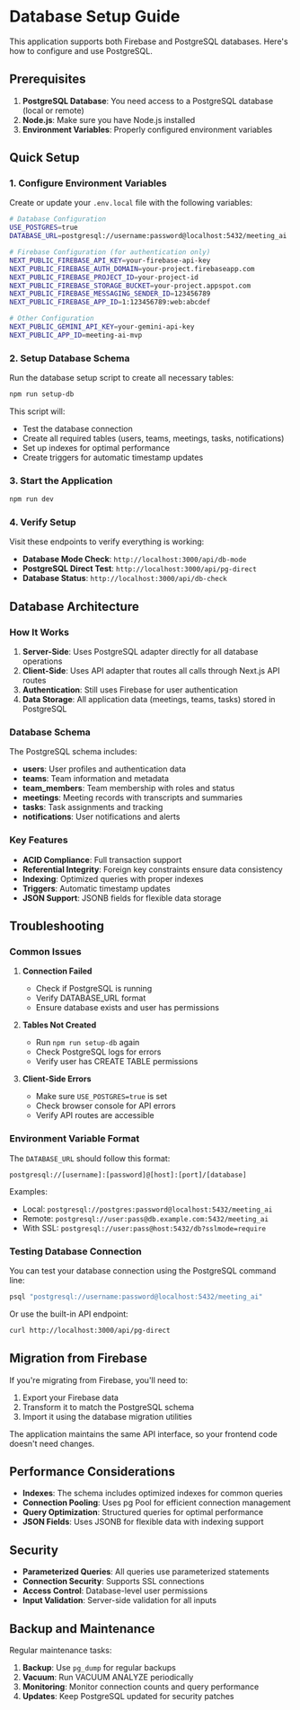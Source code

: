 # Database Setup Guide

This application supports both Firebase and PostgreSQL databases. Here's how to configure and use PostgreSQL.

## Prerequisites

1. **PostgreSQL Database**: You need access to a PostgreSQL database (local or remote)
2. **Node.js**: Make sure you have Node.js installed
3. **Environment Variables**: Properly configured environment variables

## Quick Setup

### 1. Configure Environment Variables

Create or update your `.env.local` file with the following variables:

```bash
# Database Configuration
USE_POSTGRES=true
DATABASE_URL=postgresql://username:password@localhost:5432/meeting_ai

# Firebase Configuration (for authentication only)
NEXT_PUBLIC_FIREBASE_API_KEY=your-firebase-api-key
NEXT_PUBLIC_FIREBASE_AUTH_DOMAIN=your-project.firebaseapp.com
NEXT_PUBLIC_FIREBASE_PROJECT_ID=your-project-id
NEXT_PUBLIC_FIREBASE_STORAGE_BUCKET=your-project.appspot.com
NEXT_PUBLIC_FIREBASE_MESSAGING_SENDER_ID=123456789
NEXT_PUBLIC_FIREBASE_APP_ID=1:123456789:web:abcdef

# Other Configuration
NEXT_PUBLIC_GEMINI_API_KEY=your-gemini-api-key
NEXT_PUBLIC_APP_ID=meeting-ai-mvp
```

### 2. Setup Database Schema

Run the database setup script to create all necessary tables:

```bash
npm run setup-db
```

This script will:
- Test the database connection
- Create all required tables (users, teams, meetings, tasks, notifications)
- Set up indexes for optimal performance
- Create triggers for automatic timestamp updates

### 3. Start the Application

```bash
npm run dev
```

### 4. Verify Setup

Visit these endpoints to verify everything is working:

- **Database Mode Check**: `http://localhost:3000/api/db-mode`
- **PostgreSQL Direct Test**: `http://localhost:3000/api/pg-direct`
- **Database Status**: `http://localhost:3000/api/db-check`

## Database Architecture

### How It Works

1. **Server-Side**: Uses PostgreSQL adapter directly for all database operations
2. **Client-Side**: Uses API adapter that routes all calls through Next.js API routes
3. **Authentication**: Still uses Firebase for user authentication
4. **Data Storage**: All application data (meetings, teams, tasks) stored in PostgreSQL

### Database Schema

The PostgreSQL schema includes:

- **users**: User profiles and authentication data
- **teams**: Team information and metadata
- **team_members**: Team membership with roles and status
- **meetings**: Meeting records with transcripts and summaries
- **tasks**: Task assignments and tracking
- **notifications**: User notifications and alerts

### Key Features

- **ACID Compliance**: Full transaction support
- **Referential Integrity**: Foreign key constraints ensure data consistency
- **Indexing**: Optimized queries with proper indexes
- **Triggers**: Automatic timestamp updates
- **JSON Support**: JSONB fields for flexible data storage

## Troubleshooting

### Common Issues

1. **Connection Failed**
   - Check if PostgreSQL is running
   - Verify DATABASE_URL format
   - Ensure database exists and user has permissions

2. **Tables Not Created**
   - Run `npm run setup-db` again
   - Check PostgreSQL logs for errors
   - Verify user has CREATE TABLE permissions

3. **Client-Side Errors**
   - Make sure `USE_POSTGRES=true` is set
   - Check browser console for API errors
   - Verify API routes are accessible

### Environment Variable Format

The `DATABASE_URL` should follow this format:
```
postgresql://[username]:[password]@[host]:[port]/[database]
```

Examples:
- Local: `postgresql://postgres:password@localhost:5432/meeting_ai`
- Remote: `postgresql://user:pass@db.example.com:5432/meeting_ai`
- With SSL: `postgresql://user:pass@host:5432/db?sslmode=require`

### Testing Database Connection

You can test your database connection using the PostgreSQL command line:

```bash
psql "postgresql://username:password@localhost:5432/meeting_ai"
```

Or use the built-in API endpoint:
```bash
curl http://localhost:3000/api/pg-direct
```

## Migration from Firebase

If you're migrating from Firebase, you'll need to:

1. Export your Firebase data
2. Transform it to match the PostgreSQL schema
3. Import it using the database migration utilities

The application maintains the same API interface, so your frontend code doesn't need changes.

## Performance Considerations

- **Indexes**: The schema includes optimized indexes for common queries
- **Connection Pooling**: Uses pg Pool for efficient connection management
- **Query Optimization**: Structured queries for optimal performance
- **JSON Fields**: Uses JSONB for flexible data with indexing support

## Security

- **Parameterized Queries**: All queries use parameterized statements
- **Connection Security**: Supports SSL connections
- **Access Control**: Database-level user permissions
- **Input Validation**: Server-side validation for all inputs

## Backup and Maintenance

Regular maintenance tasks:

1. **Backup**: Use `pg_dump` for regular backups
2. **Vacuum**: Run VACUUM ANALYZE periodically
3. **Monitoring**: Monitor connection counts and query performance
4. **Updates**: Keep PostgreSQL updated for security patches
